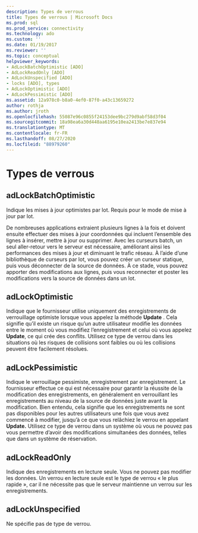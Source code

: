 ```yaml
---
description: Types de verrous
title: Types de verrous | Microsoft Docs
ms.prod: sql
ms.prod_service: connectivity
ms.technology: ado
ms.custom: ''
ms.date: 01/19/2017
ms.reviewer: ''
ms.topic: conceptual
helpviewer_keywords:
- AdLockBatchOptimistic [ADO]
- AdLockReadOnly [ADO]
- AdLockUnspecified [ADO]
- locks [ADO], types
- AdLockOptimistic [ADO]
- AdLockPessimistic [ADO]
ms.assetid: 12a978c0-b8a0-4ef0-87f0-a43c13659272
author: rothja
ms.author: jroth
ms.openlocfilehash: 55087e96c0855f24153dee9bc279d9abf58d3f04
ms.sourcegitcommit: 18a98ea6a30d448aa6195e10ea2413be7e837e94
ms.translationtype: MT
ms.contentlocale: fr-FR
ms.lasthandoff: 08/27/2020
ms.locfileid: "88979260"
---
```

# <a name="types-of-locks"></a>Types de verrous
## <a name="adlockbatchoptimistic"></a>adLockBatchOptimistic  
 Indique les mises à jour optimistes par lot. Requis pour le mode de mise à jour par lot.  
  
 De nombreuses applications extraient plusieurs lignes à la fois et doivent ensuite effectuer des mises à jour coordonnées qui incluent l’ensemble des lignes à insérer, mettre à jour ou supprimer. Avec les curseurs batch, un seul aller-retour vers le serveur est nécessaire, améliorant ainsi les performances des mises à jour et diminuant le trafic réseau. À l’aide d’une bibliothèque de curseurs par lot, vous pouvez créer un curseur statique, puis vous déconnecter de la source de données. À ce stade, vous pouvez apporter des modifications aux lignes, puis vous reconnecter et poster les modifications vers la source de données dans un lot.  
  
## <a name="adlockoptimistic"></a>adLockOptimistic  
 Indique que le fournisseur utilise uniquement des enregistrements de verrouillage optimiste lorsque vous appelez la méthode **Update** . Cela signifie qu’il existe un risque qu’un autre utilisateur modifie les données entre le moment où vous modifiez l’enregistrement et celui où vous appelez **Update**, ce qui crée des conflits. Utilisez ce type de verrou dans les situations où les risques de collisions sont faibles ou où les collisions peuvent être facilement résolues.  
  
## <a name="adlockpessimistic"></a>adLockPessimistic  
 Indique le verrouillage pessimiste, enregistrement par enregistrement. Le fournisseur effectue ce qui est nécessaire pour garantir la réussite de la modification des enregistrements, en généralement en verrouillant les enregistrements au niveau de la source de données juste avant la modification. Bien entendu, cela signifie que les enregistrements ne sont pas disponibles pour les autres utilisateurs une fois que vous avez commencé à modifier, jusqu’à ce que vous relâchiez le verrou en appelant **Update.** Utilisez ce type de verrou dans un système où vous ne pouvez pas vous permettre d’avoir des modifications simultanées des données, telles que dans un système de réservation.  
  
## <a name="adlockreadonly"></a>adLockReadOnly  
 Indique des enregistrements en lecture seule. Vous ne pouvez pas modifier les données. Un verrou en lecture seule est le type de verrou « le plus rapide », car il ne nécessite pas que le serveur maintienne un verrou sur les enregistrements.  
  
## <a name="adlockunspecified"></a>adLockUnspecified  
 Ne spécifie pas de type de verrou.
